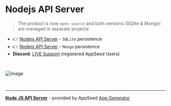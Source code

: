 # Nodejs API Server

> The product is now `open-source` and both versions (SQlite & Mongo) are managed in separate projects: 

- 👉 [Nodejs API Server](https://github.com/app-generator/api-server-nodejs) - `SQLite` persistence
- 👉 [Nodejs API Server](https://github.com/app-generator/api-server-nodejs-mongo) - `Mongo` persistence
- **Discord**: [LIVE Support](https://discord.gg/fZC6hup) (registered AppSeed Users) 

<br />

![image](https://user-images.githubusercontent.com/51070104/174722794-d1d17b53-57f2-4e97-bef8-461a034223b4.png)

<br />

---
**[Node JS API Server](https://docs.appseed.us/boilerplate-code/api-server/node-js)** - provided by AppSeed [App Generator](https://appseed.us)
